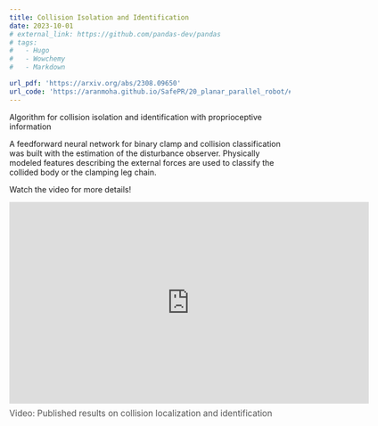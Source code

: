 ```yaml
---
title: Collision Isolation and Identification
date: 2023-10-01
# external_link: https://github.com/pandas-dev/pandas
# tags:
#   - Hugo
#   - Wowchemy
#   - Markdown

url_pdf: 'https://arxiv.org/abs/2308.09650'
url_code: 'https://aranmoha.github.io/SafePR/20_planar_parallel_robot/#structure'
---
```


Algorithm for collision isolation and identification with proprioceptive information
<!--more-->
A feedforward neural network for binary clamp and collision classification was built with the estimation of the disturbance observer.
Physically modeled features describing the external forces are used to classify the collided body or the clamping leg chain.

Watch the video for more details!

<iframe width="645" height="362" src="https://youtube.com/embed/xD6Zaj6p1f8?si=FLHMEpotQ-BkUukG" title="YouTube video player" frameborder="0" allow="accelerometer; autoplay; clipboard-write; encrypted-media; gyroscope; picture-in-picture; web-share" referrerpolicy="strict-origin-when-cross-origin" allowfullscreen></iframe>
<p style="margin-top: 0.5rem; font-size: 0.95rem; color: #555;">
  Video: Published results on collision localization and identification
</p>

